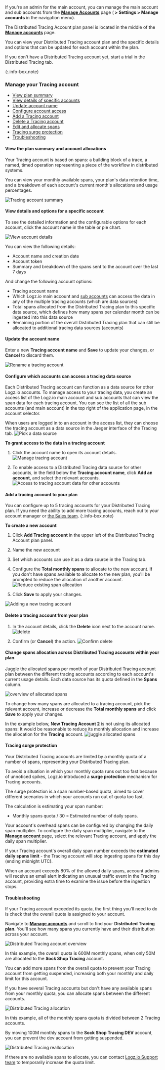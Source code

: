 If you're an admin for the main account, you can manage the main account and sub accounts from the [**Manage Accounts**](https://app.logz.io/#/dashboard/settings/manage-accounts) page (**<i class="li li-gear"></i> > Settings > Manage accounts** in the navigation menu).

The Distributed Tracing Account plan panel is located in the middle of the **[Manage accounts](https://app.logz.io/#/dashboard/settings/manage-accounts)** page.

You can view your Distributed Tracing account plan and the specific details and options that can be updated for each account within the plan.

If you don't have a Distributed Tracing account yet, start a trial in the Distributed Tracing tab.
<!-- reach out to your account manager or email [the Sales team](mailto:sales@logz.io).-->
{:.info-box.note}

### Manage your Tracing account

* [View plan summary](/user-guide/accounts/manage-the-main-account-and-sub-accounts.html#view-the-plan-summary-and-account-allocations)
* [View details of specific accounts](/user-guide/accounts/manage-the-main-account-and-sub-accounts.html#view-details-and-options-for-a-specific-account)
* [Update account name](/user-guide/accounts/manage-the-main-account-and-sub-accounts.html#update-the-account-name)
* [Configure account access](/user-guide/accounts/manage-the-main-account-and-sub-accounts.html#configure-which-accounts-can-access-a-tracing-data-source)
* [Add a Tracing account](/user-guide/accounts/manage-the-main-account-and-sub-accounts.html#add-a-tracing-account-to-your-plan)
* [Delete a Tracing account](/user-guide/accounts/manage-the-main-account-and-sub-accounts.html#delete-a-tracing-account-from-your-plan)
* [Edit and allocate spans](/user-guide/accounts/manage-the-main-account-and-sub-accounts.html#change-spans-allocation-across-distributed-tracing-accounts-within-your-plan)
* [Tracing surge protection](/user-guide/accounts/manage-the-main-account-and-sub-accounts.html#tracing-surge-protection)
* [Troubleshooting](/user-guide/accounts/manage-the-main-account-and-sub-accounts.html#troubleshooting)



#### View the plan summary and account allocations

Your Tracing account is based on spans: a building block of a trace, a named, timed operation representing a piece of the workflow in distributed systems.

You can view your monthly available spans, your plan's data retention time, and a breakdown of each account's current month's allocations and usage percentages.

![Tracing account summary](https://dytvr9ot2sszz.cloudfront.net/logz-docs/accounts/seetracingaccounts1.png)

#### View details and options for a specific account

To see the detailed information and the configurable options for each account, click the account name in the table or pie chart. 

![View account details](https://dytvr9ot2sszz.cloudfront.net/logz-docs/accounts/seeaccount-details.png)

You can view the following details:

* Account name and creation date 
* Account token
* Summary and breakdown of the spans sent to the account over the last 7 days

And change the following account options: 

* Tracing account name
* Which Logz.io main account and [sub accounts](/user-guide/accounts/#main-vs-sub-account) can access the data in any of the multiple tracing accounts (which are data sources)
* Total spans allocated from the Distributed Tracing plan to this specific data source, which defines how many spans per calendar month can be ingested into this data source
* Remaining portion of the overall Distributed Tracing plan that can still be allocated to additional tracing data sources (accounts) 

#### Update the account name

Enter a new **Tracing account name** and **Save** to update your changes, or **Cancel** to discard them.

![Rename a tracing account](https://dytvr9ot2sszz.cloudfront.net/logz-docs/accounts/newtracingname.png)

#### Configure which accounts can access a tracing data source

Each Distributed Tracing account can function as a data source for other Logz.io accounts.
To manage access to your tracing data, you create an access list of the Logz.io main account and sub accounts that can view the span data for each tracing account. You can see the list of all the sub accounts (and main account) in the top right of the application page, in the account selector.

When users are logged in to an account in the access list,
they can choose the tracing account as a data source in the Jaeger interface of the Tracing tab.
![Pick a data source](https://dytvr9ot2sszz.cloudfront.net/logz-docs/distributed-tracing/tracing-data-source.gif)

**To grant access to the data in a tracing account**

  1. Click the account name to open its account details. 
  ![Manage tracing account](https://dytvr9ot2sszz.cloudfront.net/logz-docs/accounts/accounts-manage-tracing-subaccts4.png)


  2. To enable access to a Distributed Tracing data source for other accounts, in the field below the **Tracing account name**, click **Add an account**, and select the relevant accounts. 
  ![Access to tracing account data for other accounts](https://dytvr9ot2sszz.cloudfront.net/logz-docs/accounts/accounts-access-4tracing-subaccts3.gif)


#### Add a tracing account to your plan

You can configure up to 5 tracing accounts for your Distributed Tracing plan. If you need the ability to add more tracing accounts, reach out to your account manager or [the Sales team](mailto:sales@logz.io).
{:.info-box.note}

**To create a new account**

1. Click **Add Tracing account** in the upper left of the Distributed Tracing Account plan panel.
2. Name the new account
3. Set which accounts can use it as a data source in the Tracing tab. 
4. Configure the **Total monthly spans** to allocate to the new account. 
   If you don't have spans available to allocate to the new plan, you'll be prompted to reduce the allocation of another account.
   ![Reduce existing span allocation](https://dytvr9ot2sszz.cloudfront.net/logz-docs/accounts/reduce-allocation.png)

5. Click **Save** to apply your changes.

![Adding a new tracing account](https://dytvr9ot2sszz.cloudfront.net/logz-docs/accounts/add-new-tracingacct.gif)

#### Delete a tracing account from your plan
 
1. In the account details, click the **Delete** icon next to the account name.
  ![delete](https://dytvr9ot2sszz.cloudfront.net/logz-docs/accounts/delete-tracing1.png)   

2. Confirm (or **Cancel**) the action. 
  ![Confirm delete](https://dytvr9ot2sszz.cloudfront.net/logz-docs/accounts/confirm-delete-tracingacct2.png)


#### Change spans allocation across Distributed Tracing accounts within your plan

Juggle the allocated spans per month of your Distributed Tracing account plan between the different tracing accounts according to each account's current usage details. Each data source has its quota defined in the **Spans** column. 

![overview of allocated spans](https://dytvr9ot2sszz.cloudfront.net/logz-docs/accounts/spanscolumn.png)

To change how many spans are allocated to a tracing account, pick the relevant account, increase or decrease the **Total monthly spans** and click **Save** to apply your changes.

In the example below, **New Tracing Account 2**  is not using its allocated spans: It would be reasonable to reduce its monthly allocation and increase the allocation for the **Tracing** account. 
![juggle allocated spans](https://dytvr9ot2sszz.cloudfront.net/logz-docs/accounts/shiftspans-betweenaccts2.png)

#### Tracing surge protection

Your Distributed Tracing accounts are limited by a monthly quota of a number of spans, representing your Distributed Tracing plan. 

To avoid a situation in which your monthly quota runs out too fast because of unnoticed spikes, Logz.io introduced a **surge protection** mechanism for Tracing accounts.

The surge protection is a span number-based quota, aimed to cover different scenarios in which your accounts run out of quota too fast.

The calculation is estimating your span number:

* Monthly spans quota / 30 = Estimated number of daily spans.
<!-- * 4 X Estimated number of daily spans X 2KB = Estimated daily spans volume. -->


Your account's overhead spans can be configured by changing the daily span multiplier. To configure the daily span multiplier, navigate to the **[Manage account](https://app.logz.io/#/dashboard/settings/manage-accounts)** page, select the relevant Tracing account, and apply the daily span multiplier.

If your Tracing account's overall daily span number exceeds the **estimated daily spans limit** - the Tracing account will stop ingesting spans for this day (ending midnight UTC). 

When an account exceeds 80% of the allowed daily spans, account admins will receive an email alert indicating an unusual traffic event in the Tracing account, providing extra time to examine the issue before the ingestion stops.

#### Troubleshooting

If your Tracing account exceeded its quota, the first thing you'll need to do is check that the overall quota is assigned to your account.

Navigate to **[Manage accounts](https://app.logz.io/#/dashboard/settings/manage-accounts)** and scroll to find your **Distributed Tracing plan**. You'll see how many spans you currently have and their distribution across your account.

![Distributed Tracing account overview](https://dytvr9ot2sszz.cloudfront.net/logz-docs/distributed-tracing/dt-account-plan-overview.png)

In this example, the overall quota is 600M monthly spans, when only 50M are allocated to the **Sock Shop Tracing** account.

You can add more spans from the overall quota to prevent your Tracing account from getting suspended, increasing both your monthly and daily limit for this account.

If you have several Tracing accounts but don't have any available spans from your monthly quota, you can allocate spans between the different accounts.

![Distributed Tracing allocation](https://dytvr9ot2sszz.cloudfront.net/logz-docs/distributed-tracing/dt-account-allocation.png)

In this example, all of the monthly spans quota is divided between 2 Tracing accounts. 

By moving 100M monthly spans to the **Sock Shop Tracing DEV** account, you can prevent the dev account from getting suspended.

![Distributed Tracing reallocation](https://dytvr9ot2sszz.cloudfront.net/logz-docs/distributed-tracing/dt-reallocation.png)

If there are no available spans to allocate, you can contact [Logz.io Support team](mailto:help@logz.io) to temporarily increase the quota limit.


